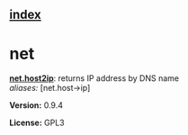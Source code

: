 [index](index.html) 
---

# net




[**net.host2ip**](net.host2ip.html): returns IP address by DNS name <br>
_aliases:_ \[net.host-&gt;ip\]



**Version:** 0.9.4

**License:** GPL3
